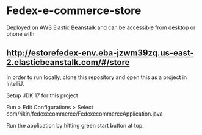 # Fedex-e-commerce-store

Deployed on AWS Elastic Beanstalk and can be accessible from desktop or phone with
## http://estorefedex-env.eba-jzwm39zq.us-east-2.elasticbeanstalk.com/#/store

In order to run locally, clone this repository and open this as a project in IntelliJ. 

Setup JDK 17 for this project

Run > Edit Configurations > Select com/rikin/fedexecommerce/FedexecommerceApplication.java

Run the application by hitting green start button at top.
